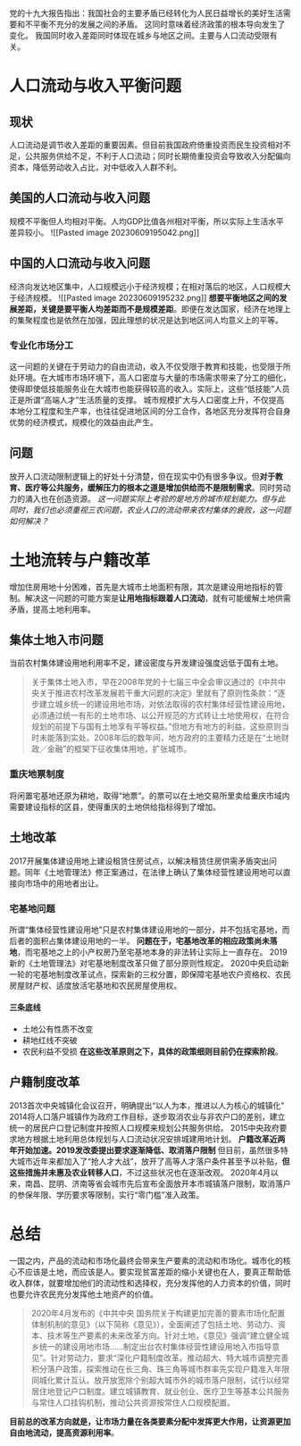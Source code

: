 党的十九大报告指出：我国社会的主要矛盾已经转化为人民日益增长的美好生活需要和不平衡不充分的发展之间的矛盾。
这同时意味着经济政策的根本导向发生了变化。
我国同时收入差距同时体现在城乡与地区之间。主要与人口流动受限有关。
# 人口流动与收入平衡问题
## 现状
人口流动是调节收入差距的重要因素。但目前我国政府倚重投资而民生投资相对不足，公共服务供给不足，不利于人口流动；同时长期倚重投资会导致收入分配偏向资本，降低劳动收入占比，对中低收入人群不利。

## 美国的人口流动与收入问题
规模不平衡但人均相对平衡。人均GDP比值各州相对平衡，所以实际上生活水平差异较小。
![[Pasted image 20230609195042.png]]
## 中国的人口流动与收入问题
经济向发达地区集中，人口规模远小于经济规模；在相对落后的地区，人口规模大于经济规模。
![[Pasted image 20230609195232.png]]
**想要平衡地区之间的发展差距，关键是要平衡人均差距而不是规模差距**。即便在发达国家，经济在地理上的集聚程度也是依然在加强，因此理想的状况是达到地区间人均意义上的平等。
### 专业化市场分工
这一问题的关键在于劳动力的自由流动，收入不仅受限于教育和技能，也受限于所处环境。在大城市市场环境下，高人口密度与大量的市场需求带来了分工的细化，使得即使低技能服务业在大城市也能获得较高的收入。实际上，这些“低技能”人员正是所谓“高端人才”生活质量的支撑。
城市规模扩大与人口密度上升，不仅提高本地分工程度和生产率，也往往促进地区间的分工合作，各地区充分发挥符合自身优势的经济模式，规模化的效益由此产生。
## 问题
放开人口流动限制逻辑上的好处十分清楚，但在现实中仍有很多争议。但**对于教育、医疗等公共服务，缓解压力的根本之道是增加供给而不是限制需求**。同时劳动力的涌入也在创造资源。
*这一问题实际上考验的是地方的城市规划能力。但与此同时，我们也必须重视三农问题，农业人口的流动带来农村集体的衰败，这一问题如何解决？*
# 土地流转与户籍改革
增加住房用地十分困难，首先是大城市土地面积有限，其次是建设用地指标的管制。解决这一问题的可能方案是**让用地指标跟着人口流动**，就有可能缓解土地供需矛盾，提高土地利用率。
## 集体土地入市问题
当前农村集体建设用地利用率不足，建设密度与开发建设强度远低于国有土地。
>关于集体土地入市，早在2008年党的十七届三中全会审议通过的《中共中央关于推进农村改革发展若干重大问题的决定》里就有了原则性条款：“逐步建立城乡统一的建设用地市场，对依法取得的农村集体经营性建设用地，必须通过统一有形的土地市场、以公开规范的方式转让土地使用权，在符合规划的前提下与国有土地享有平等权益。”但地方有地方的利益，这些原则当时未能落到实处。2008年后的数年间，地方政府的主要精力还是在“土地财政／金融”的框架下征收集体用地，扩张城市。

### 重庆地票制度
将闲置宅基地还原为耕地，取得“地票”。的票可以在土地交易所里卖给重庆市域内需要建设指标的区县，使得重庆的土地供给指标得到了增加。

## 土地改革
2017开展集体建设用地上建设租赁住房试点，以解决租赁住房供需矛盾突出问题。同年《土地管理法》修正案通过，在法律上确认了集体经营性建设用地可以直接向市场中的用地者出让。
### 宅基地问题
所谓“集体经营性建设用地”只是农村集体建设用地的一部分，并不包括宅基地，而后者的面积占集体建设用地的一半。
**问题在于，宅基地改革的相应政策尚未落地**，而宅基地之上的小产权房乃至宅基地本身的非法转让实际上一直存在。
2019新的《土地管理法》对宅基地制度改革只做了部分原则性规定。
2020中央启动新一轮的宅基地制度改革试点，探索新的三权分置，即保障宅基地农户资格权、农民房屋财产权、适度放活宅基地和农民房屋使用权。
#### 三条底线
- 土地公有性质不改变
- 耕地红线不突破
- 农民利益不受损
**在这些改革原则之下，具体的政策细则目前仍在探索阶段**。
## 户籍制度改革
2013首次中央城镇化会议召开，明确提出“以人为本，推进以人为核心的城镇化”
2014将人口落户城镇作为政府工作目标，逐步取消农业与非农户口的差别，建立统一的居民户口登记制度并按照人口规模来规划公共服务供给。
2015中央政府要求地方根据土地利用总体规划与人口流动状况安排城建用地计划。
**户籍改革近两年开始加速。2019发改委提出要求逐渐降低、取消落户限制**
但目前，虽然很多特大城市近年来都加入了“抢人才大战”，放开了高等人才落户条件甚至予以补贴，**但这些措施并未惠及农业转移人口**，不过这些状况也在逐渐改观。
2020年4月以来，南昌、昆明、济南等省会城市先后宣布全面放开本市城镇落户限制，取消落户的参保年限、学历要求等限制，实行“零门槛”准入政策。
# 总结
一国之内，产品的流动和市场化最终会带来生产要素的流动和市场化。城市化的核心不应该是土地，而应该是人。要实现贫富差距的缩小关键也在人，要真正帮助低收入群体，就要增加他们的流动性和选择权，充分发挥他的人力资本的价值，同时也要允许农民充分发挥他土地资产的价值。
>2020年4月发布的《中共中央 国务院关于构建更加完善的要素市场化配置体制机制的意见》（以下简称《意见》），全面阐述了包括土地、劳动力、资本、技术等生产要素的未来改革方向。针对土地，《意见》强调“建立健全城乡统一的建设用地市场……制定出台农村集体经营性建设用地入市指导意见”。针对劳动力，要求“深化户籍制度改革。推动超大、特大城市调整完善积分落户政策，探索推动在长三角、珠三角等城市群率先实现户籍准入年限同城化累计互认。放开放宽除个别超大城市外的城市落户限制，试行以经常居住地登记户口制度。建立城镇教育、就业创业、医疗卫生等基本公共服务与常住人口挂钩机制，推动公共资源按常住人口规模配置。

**目前总的改革方向就是，让市场力量在各类要素分配中发挥更大作用，让资源更加自由地流动，提高资源利用率**。
